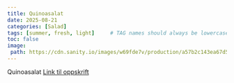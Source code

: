 ```yaml
---
title: Quinoasalat 
date: 2025-08-21
categories: [Salad]
tags: [summer, fresh, light]     # TAG names should always be lowercase
toc: false
image:
 path: https://cdn.sanity.io/images/w69fde7v/production/a57b2c143ea67d55be86196a7751323b2ae96271-4000x6000.jpg?fm=webp&q=80&auto=format
---
```

Quinoasalat
[Link til oppskrift](https://lindastuhaug.no/min-nye-favoritt-quinoasalat)
